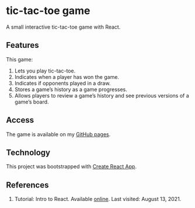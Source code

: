 # tic-tac-toe game
A small interactive tic-tac-toe game with React.<br>

## Features
This game:
1. Lets you play tic-tac-toe.
2. Indicates when a player has won the game.
3. Indicates if opponents played in a draw.
4. Stores a game’s history as a game progresses.
5. Allows players to review a game’s history and see previous versions of a game’s board.

## Access
The game is available on my [GitHub pages](https://vladimir-vakhter.github.io/tic-tac-toe-game/).

## Technology
This project was bootstrapped with [Create React App](https://github.com/facebook/create-react-app).

## References
1. Tutorial: Intro to React. Available [online](https://reactjs.org/tutorial/tutorial.html#setup-for-the-tutorial). Last visited: August 13, 2021.
